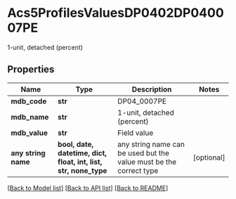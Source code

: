# Acs5ProfilesValuesDP0402DP040007PE

1-unit, detached (percent)

## Properties
Name | Type | Description | Notes
------------ | ------------- | ------------- | -------------
**mdb_code** | **str** | DP04_0007PE | 
**mdb_name** | **str** | 1-unit, detached (percent) | 
**mdb_value** | **str** | Field value | 
**any string name** | **bool, date, datetime, dict, float, int, list, str, none_type** | any string name can be used but the value must be the correct type | [optional]

[[Back to Model list]](../README.md#documentation-for-models) [[Back to API list]](../README.md#documentation-for-api-endpoints) [[Back to README]](../README.md)



